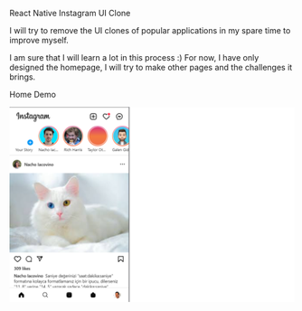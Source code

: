 React Native Instagram UI Clone

I will try to remove the UI clones of popular applications in my spare time to improve myself.

I am sure that I will learn a lot in this process :) For now, I have only designed the homepage, I will try to make other pages and the challenges it brings.

Home Demo

![](Header.png)
